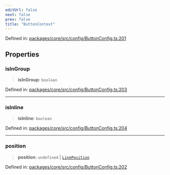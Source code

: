 ```yaml
---
editUrl: false
next: false
prev: false
title: "ButtonContext"
---
```


Defined in: [packages/core/src/config/ButtonConfig.ts:201](https://github.com/mProjectsCode/obsidian-meta-bind-plugin/blob/6e87907d27dd07b6437b63c980b11d2bfef62599/packages/core/src/config/ButtonConfig.ts#L201)

## Properties

### isInGroup

> **isInGroup**: `boolean`

Defined in: [packages/core/src/config/ButtonConfig.ts:203](https://github.com/mProjectsCode/obsidian-meta-bind-plugin/blob/6e87907d27dd07b6437b63c980b11d2bfef62599/packages/core/src/config/ButtonConfig.ts#L203)

***

### isInline

> **isInline**: `boolean`

Defined in: [packages/core/src/config/ButtonConfig.ts:204](https://github.com/mProjectsCode/obsidian-meta-bind-plugin/blob/6e87907d27dd07b6437b63c980b11d2bfef62599/packages/core/src/config/ButtonConfig.ts#L204)

***

### position

> **position**: `undefined` \| [`LinePosition`](/obsidian-meta-bind-plugin-docs/api/interfaces/lineposition/)

Defined in: [packages/core/src/config/ButtonConfig.ts:202](https://github.com/mProjectsCode/obsidian-meta-bind-plugin/blob/6e87907d27dd07b6437b63c980b11d2bfef62599/packages/core/src/config/ButtonConfig.ts#L202)
